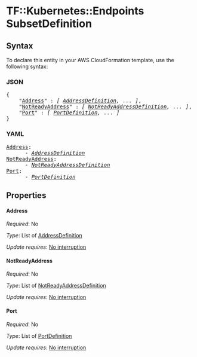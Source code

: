 # TF::Kubernetes::Endpoints SubsetDefinition

## Syntax

To declare this entity in your AWS CloudFormation template, use the following syntax:

### JSON

<pre>
{
    "<a href="#address" title="Address">Address</a>" : <i>[ <a href="addressdefinition.md">AddressDefinition</a>, ... ]</i>,
    "<a href="#notreadyaddress" title="NotReadyAddress">NotReadyAddress</a>" : <i>[ <a href="notreadyaddressdefinition.md">NotReadyAddressDefinition</a>, ... ]</i>,
    "<a href="#port" title="Port">Port</a>" : <i>[ <a href="portdefinition.md">PortDefinition</a>, ... ]</i>
}
</pre>

### YAML

<pre>
<a href="#address" title="Address">Address</a>: <i>
      - <a href="addressdefinition.md">AddressDefinition</a></i>
<a href="#notreadyaddress" title="NotReadyAddress">NotReadyAddress</a>: <i>
      - <a href="notreadyaddressdefinition.md">NotReadyAddressDefinition</a></i>
<a href="#port" title="Port">Port</a>: <i>
      - <a href="portdefinition.md">PortDefinition</a></i>
</pre>

## Properties

#### Address

_Required_: No

_Type_: List of <a href="addressdefinition.md">AddressDefinition</a>

_Update requires_: [No interruption](https://docs.aws.amazon.com/AWSCloudFormation/latest/UserGuide/using-cfn-updating-stacks-update-behaviors.html#update-no-interrupt)

#### NotReadyAddress

_Required_: No

_Type_: List of <a href="notreadyaddressdefinition.md">NotReadyAddressDefinition</a>

_Update requires_: [No interruption](https://docs.aws.amazon.com/AWSCloudFormation/latest/UserGuide/using-cfn-updating-stacks-update-behaviors.html#update-no-interrupt)

#### Port

_Required_: No

_Type_: List of <a href="portdefinition.md">PortDefinition</a>

_Update requires_: [No interruption](https://docs.aws.amazon.com/AWSCloudFormation/latest/UserGuide/using-cfn-updating-stacks-update-behaviors.html#update-no-interrupt)

